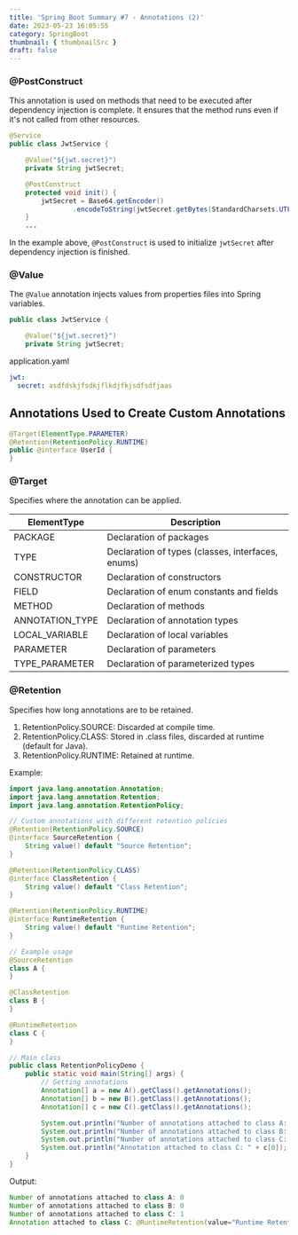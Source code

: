 ```yaml
---
title: 'Spring Boot Summary #7 - Annotations (2)'
date: 2023-05-23 16:05:55
category: SpringBoot
thumbnail: { thumbnailSrc }
draft: false
---
```


### @PostConstruct

This annotation is used on methods that need to be executed after dependency injection is complete. It ensures that the method runs even if it's not called from other resources.

```java
@Service
public class JwtService {

    @Value("${jwt.secret}")
    private String jwtSecret;

    @PostConstruct
    protected void init() {
        jwtSecret = Base64.getEncoder()
                .encodeToString(jwtSecret.getBytes(StandardCharsets.UTF_8));
    }
    ...
```

In the example above, `@PostConstruct` is used to initialize `jwtSecret` after dependency injection is finished.

### @Value

The `@Value` annotation injects values from properties files into Spring variables.

```java
public class JwtService {

    @Value("${jwt.secret}")
    private String jwtSecret;
```

application.yaml

```yaml
jwt:
  secret: asdfdskjfsdkjflkdjfkjsdfsdfjaas
```

## Annotations Used to Create Custom Annotations

```java
@Target(ElementType.PARAMETER)
@Retention(RetentionPolicy.RUNTIME)
public @interface UserId {
}
```

### @Target

Specifies where the annotation can be applied.

| ElementType     | Description                                       |
| --------------- | ------------------------------------------------- |
| PACKAGE         | Declaration of packages                           |
| TYPE            | Declaration of types (classes, interfaces, enums) |
| CONSTRUCTOR     | Declaration of constructors                       |
| FIELD           | Declaration of enum constants and fields          |
| METHOD          | Declaration of methods                            |
| ANNOTATION_TYPE | Declaration of annotation types                   |
| LOCAL_VARIABLE  | Declaration of local variables                    |
| PARAMETER       | Declaration of parameters                         |
| TYPE_PARAMETER  | Declaration of parameterized types                |

### @Retention

Specifies how long annotations are to be retained.

1. RetentionPolicy.SOURCE: Discarded at compile time.
2. RetentionPolicy.CLASS: Stored in .class files, discarded at runtime (default for Java).
3. RetentionPolicy.RUNTIME: Retained at runtime.

Example:

```java
import java.lang.annotation.Annotation;
import java.lang.annotation.Retention;
import java.lang.annotation.RetentionPolicy;

// Custom annotations with different retention policies
@Retention(RetentionPolicy.SOURCE)
@interface SourceRetention {
    String value() default "Source Retention";
}

@Retention(RetentionPolicy.CLASS)
@interface ClassRetention {
    String value() default "Class Retention";
}

@Retention(RetentionPolicy.RUNTIME)
@interface RuntimeRetention {
    String value() default "Runtime Retention";
}

// Example usage
@SourceRetention
class A {
}

@ClassRetention
class B {
}

@RuntimeRetention
class C {
}

// Main class
public class RetentionPolicyDemo {
    public static void main(String[] args) {
        // Getting annotations
        Annotation[] a = new A().getClass().getAnnotations();
        Annotation[] b = new B().getClass().getAnnotations();
        Annotation[] c = new C().getClass().getAnnotations();

        System.out.println("Number of annotations attached to class A: " + a.length);
        System.out.println("Number of annotations attached to class B: " + b.length);
        System.out.println("Number of annotations attached to class C: " + c.length);
        System.out.println("Annotation attached to class C: " + c[0]);
    }
}
```

Output:

```java
Number of annotations attached to class A: 0
Number of annotations attached to class B: 0
Number of annotations attached to class C: 1
Annotation attached to class C: @RuntimeRetention(value="Runtime Retention")
```
